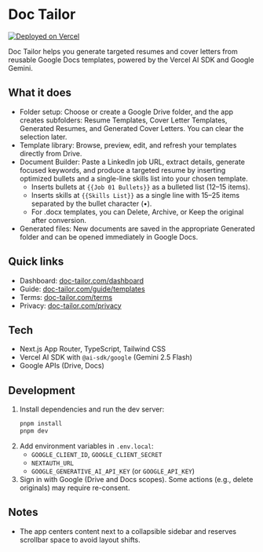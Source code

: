 # Doc Tailor

[![Deployed on Vercel](https://img.shields.io/badge/Deployed%20on-Vercel-black?style=for-the-badge&logo=vercel)](https://vercel.com)

Doc Tailor helps you generate targeted resumes and cover letters from reusable Google Docs templates, powered by the Vercel AI SDK and Google Gemini.

## What it does

- Folder setup: Choose or create a Google Drive folder, and the app creates subfolders: Resume Templates, Cover Letter Templates, Generated Resumes, and Generated Cover Letters. You can clear the selection later.
- Template library: Browse, preview, edit, and refresh your templates directly from Drive.
- Document Builder: Paste a LinkedIn job URL, extract details, generate focused keywords, and produce a targeted resume by inserting optimized bullets and a single-line skills list into your chosen template.
  - Inserts bullets at `{{Job 01 Bullets}}` as a bulleted list (12–15 items).
  - Inserts skills at `{{Skills List}}` as a single line with 15–25 items separated by the bullet character (•).
  - For .docx templates, you can Delete, Archive, or Keep the original after conversion.
- Generated files: New documents are saved in the appropriate Generated folder and can be opened immediately in Google Docs.

## Quick links

- Dashboard: [doc-tailor.com/dashboard](http://doc-tailor.com/dashboard)
- Guide: [doc-tailor.com/guide/templates](http://doc-tailor.com/guide/templates)
- Terms: [doc-tailor.com/terms](http://doc-tailor.com/terms)
- Privacy: [doc-tailor.com/privacy](http://doc-tailor.com/privacy)

## Tech

- Next.js App Router, TypeScript, Tailwind CSS
- Vercel AI SDK with `@ai-sdk/google` (Gemini 2.5 Flash)
- Google APIs (Drive, Docs)

## Development

1. Install dependencies and run the dev server:
   ```bash
   pnpm install
   pnpm dev
   ```
2. Add environment variables in `.env.local`:
   - `GOOGLE_CLIENT_ID`, `GOOGLE_CLIENT_SECRET`
   - `NEXTAUTH_URL`
   - `GOOGLE_GENERATIVE_AI_API_KEY` (or `GOOGLE_API_KEY`)
3. Sign in with Google (Drive and Docs scopes). Some actions (e.g., delete originals) may require re-consent.

## Notes

- The app centers content next to a collapsible sidebar and reserves scrollbar space to avoid layout shifts.
